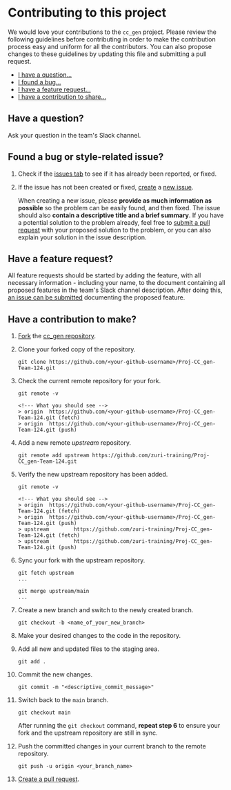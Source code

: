 # Contributing to this project

We would love your contributions to the `cc_gen` project. Please review the following guidelines before contributing
in order to make the contribution process easy and uniform for all the contributors. You can also propose changes to
these guidelines by updating this file and submitting a pull request.

-   [I have a question...](https://github.com/zuri-training/Proj-CC_gen-Team-124/blob/main/CONTRIBUTING.md#have-a-question)
-   [I found a bug...](https://github.com/zuri-training/Proj-CC_gen-Team-124/blob/main/CONTRIBUTING.md#found-a-bug)
-   [I have a feature request...](https://github.com/zuri-training/Proj-CC_gen-Team-124/blob/main/CONTRIBUTING.md#have-a-feature-request)
-   [I have a contribution to share...](https://github.com/zuri-training/Proj-CC_gen-Team-124/blob/main/CONTRIBUTING.md#have-a-contribution)

<div id="have-a-question">
<h2>Have a question?</h2>

Ask your question in the team's Slack channel.

</div>

<div id="found-a-bug">
<h2>Found a bug or style-related issue?</h2>

1. Check if the [issues tab](https://github.com/zuri-training/Proj-CC_gen-Team-124/issues) to see if it has already been reported, or fixed.

2. If the issue has not been created or fixed, [create](https://docs.github.com/en/issues/tracking-your-work-with-issues/creating-an-issue#creating-an-issue-from-a-repository) a [new issue](https://github.com/zuri-training/Proj-CC_gen-Team-124/issues/new).

    When creating a new issue, please **provide as much information as possible** so the problem
    can be easily found, and then fixed. The issue should also **contain a descriptive title and a
    brief summary**. If you have a potential solution to the problem already, feel free
    to [submit a pull request](https://docs.github.com/en/pull-requests/collaborating-with-pull-requests/proposing-changes-to-your-work-with-pull-requests/creating-a-pull-request-from-a-fork) with your proposed solution to the problem, or you can also explain your solution in the issue description.

</div>

<div id="have-a-feature-request">
<h2>Have a feature request?</h2>

All feature requests should be started by adding the feature, with all necessary information - including your name, to the document containing all proposed features in the team's Slack channel description. After doing this,
[an issue can be submitted](https://github.com/zuri-training/Proj-CC_gen-Team-124/issues/new) documenting the proposed feature.

</div>

<div id="have-a-contribution">
<h2> Have a contribution to make?</h2>

1. [Fork](https://help.github.com/articles/fork-a-repo) the [cc_gen repository](https://github.com/zuri-training/Proj-CC_gen-Team-124).

2. Clone your forked copy of the repository.

    ```
    git clone https://github.com/<your-github-username>/Proj-CC_gen-Team-124.git
    ```

3. Check the current remote repository for your fork.

    ```
    git remote -v

    <!--- What you should see -->
    > origin  https://github.com/<your-github-username>/Proj-CC_gen-Team-124.git (fetch)
    > origin  https://github.com/<your-github-username>/Proj-CC_gen-Team-124.git (push)
    ```

4. Add a new remote _upstream_ repository.

    ```
    git remote add upstream https://github.com/zuri-training/Proj-CC_gen-Team-124.git
    ```

5. Verify the new upstream repository has been added.

    ```
    git remote -v

    <!--- What you should see -->
    > origin  https://github.com/<your-github-username>/Proj-CC_gen-Team-124.git (fetch)
    > origin  https://github.com/<your-github-username>/Proj-CC_gen-Team-124.git (push)
    > upstream        https://github.com/zuri-training/Proj-CC_gen-Team-124.git (fetch)
    > upstream        https://github.com/zuri-training/Proj-CC_gen-Team-124.git (push)
    ```

6. Sync your fork with the upstream repository.

    ```
    git fetch upstream
    ...

    git merge upstream/main
    ...
    ```

7. Create a new branch and switch to the newly created branch.

    ```
    git checkout -b <name_of_your_new_branch>
    ```

8. Make your desired changes to the code in the repository.

9. Add all new and updated files to the staging area.

    ```
    git add .
    ```

10. Commit the new changes.

    ```
    git commit -m "<descriptive_commit_message>"
    ```

11. Switch back to the `main` branch.

    ```
    git checkout main
    ```

    After running the `git checkout` command, **repeat step 6** to ensure your fork and the upstream repository are still in sync.

12. Push the committed changes in your current branch to the remote repository.

    ```
    git push -u origin <your_branch_name>
    ```

13. [Create a pull request](https://docs.github.com/en/pull-requests/collaborating-with-pull-requests/proposing-changes-to-your-work-with-pull-requests/creating-a-pull-request-from-a-fork).
